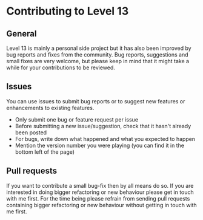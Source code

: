 # Contributing to Level 13

## General

Level 13 is mainly a personal side project but it has also been improved by bug reports and fixes from the community. Bug reports, suggestions and small fixes are very welcome, but please keep in mind that it might take a while for your contributions to be reviewed.

## Issues

You can use issues to submit bug reports or to suggest new features or enhancements to existing features.

* Only submit one bug or feature request per issue
* Before submitting a new issue/suggestion, check that it hasn't already been posted
* For bugs, write down what happened and what you expected to happen
* Mention the version number you were playing (you can find it in the bottom left of the page)

## Pull requests

If you want to contribute a small bug-fix then by all means do so. If you are interested in doing bigger refactoring or new behaviour please get in touch with me first. For the time being please refrain from sending pull requests containing bigger refactoring or new behaviour without getting in touch with me first.
